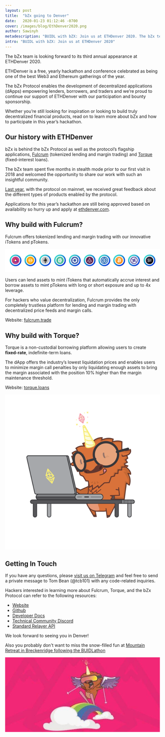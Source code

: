 ```yaml
---
layout: post
title:  "bZx going to Denver"
date:   2020-01-23 01:12:46 -0700
cover: /images/blog/EthDenver2020.png
author: Sawinyh
metadescription: "BUIDL with bZX: Join us at ETHDenver 2020. The bZx team is looking forward to its third annual appearance at ETHDenver 2020."
intro: "BUIDL with bZX: Join us at ETHDenver 2020"
---
```


The bZx team is looking forward to its third annual appearance at ETHDenver 2020.

ETHDenver is a free, yearly hackathon and conference celebrated as being one of the best Web3 and Ethereum gatherings of the year.

The bZx Protocol enables the development of decentralized applications (dApps) empowering lenders, borrowers, and traders and we’re proud to continue our support of ETHDenver with our participation and bounty sponsorship.

Whether you’re still looking for inspiration or looking to build truly decentralized financial products, read on to learn more about bZx and how to participate in this year’s hackathon.

## Our history with ETHDenver

bZx is behind the bZx Protocol as well as the protocol’s flagship applications, [Fulcrum](https://fulcrum.trade/) (tokenized lending and margin trading) and [Torque](https://torque.loans/) (fixed-interest loans).

The bZx team spent five months in stealth mode prior to our first visit in 2018 and welcomed the opportunity to share our work with such an insightful community.

[Last year](/blog/our-favorite-conference-buidl-at-ethdenver), with the protocol on mainnet, we received great feedback about the different types of products enabled by the protocol.

Applications for this year’s hackathon are still being approved based on availability so hurry up and apply at [ethdenver.com](https://www.ethdenver.com/).


## Why build with Fulcrum?

Fulcrum offers tokenized lending and margin trading with our innovative iTokens and pTokens.

![](/images/itokens.png)

Users can lend assets to mint iTokens that automatically accrue interest and borrow assets to mint pTokens with long or short exposure and up to 4x leverage.

For hackers who value decentralization, Fulcrum provides the only completely trustless platform for lending and margin trading with decentralized price feeds and margin calls.

Website: [fulcrum.trade](https://fulcrum.trade/)

## Why build with Torque?

Torque is a non-custodial borrowing platform allowing users to create **fixed-rate**, indefinite-term loans.

The dApp offers the industry’s lowest liquidation prices and enables users to minimize margin call penalties by only liquidating enough assets to bring the margin associated with the position 10% higher than the margin maintenance threshold.

Website: [torque.loans](https://torque.loans/)

![](/images/blog/bufficorn_nerd1.png)

## Getting In Touch

If you have any questions, please [visit us on Telegram](https://t.me/b0xNet) and feel free to send a private message to  Tom Bean (@tcb101) with any code-related inquiries.

Hackers interested in learning more about Fulcrum, Torque, and the bZx Protocol can refer to the following resources:

- [Website](https://bzx.network/)
- [Github](https://github.com/bzxnetwork)
- [Developer Docs](https://docs.bzx.network/)
- [Technical Community Discord](https://bzx.network/discord)
- [Standard Relayer API](https://sra.bamboorelay.com/)

We look forward to seeing you in Denver!

Also you probably don't want to miss the snow-filled fun at [Mountain Retreat in Breckenridge following the BUIDLathon](https://ethdenver.com/retreat/)  

![](/images/blog/EOMBtXnU4AAJYYo.jpeg)

